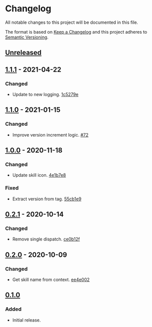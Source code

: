 # Changelog

All notable changes to this project will be documented in this file.

The format is based on [Keep a Changelog](http://keepachangelog.com/)
and this project adheres to [Semantic Versioning](http://semver.org/).

## [Unreleased](https://github.com/atomist-skills/npm-version-skill/compare/1.1.1...HEAD)

## [1.1.1](https://github.com/atomist-skills/npm-version-skill/compare/1.1.0...1.1.1) - 2021-04-22

### Changed

-   Update to new logging. [1c5279e](https://github.com/atomist-skills/npm-version-skill/commit/1c5279edf21243fd5379abd1c86615c4ba427e5f)

## [1.1.0](https://github.com/atomist-skills/npm-version-skill/compare/1.0.0...1.1.0) - 2021-01-15

### Changed

-   Improve version increment logic. [#72](https://github.com/atomist-skills/npm-version-skill/issues/72)

## [1.0.0](https://github.com/atomist-skills/npm-version-skill/compare/0.2.1...1.0.0) - 2020-11-18

### Changed

-   Update skill icon. [4e1b7e8](https://github.com/atomist-skills/npm-version-skill/commit/4e1b7e8390a8cbac3109b29adf4e74fba395aa21)

### Fixed

-   Extract version from tag. [55cb1e9](https://github.com/atomist-skills/npm-version-skill/commit/55cb1e95c845ad9a6284eff6a718ccc02b1741d4)

## [0.2.1](https://github.com/atomist-skills/npm-version-skill/compare/0.2.0...0.2.1) - 2020-10-14

### Changed

-   Remove single dispatch. [ce0b12f](https://github.com/atomist-skills/npm-version-skill/commit/ce0b12f2056dfe864f4e76b71ee54b02d058b80f)

## [0.2.0](https://github.com/atomist-skills/npm-version-skill/compare/0.1.0...0.2.0) - 2020-10-09

### Changed

-   Get skill name from context. [ee4e002](https://github.com/atomist-skills/npm-version-skill/commit/ee4e00237e7506eacf7efd5f2a079f613f2bdd4b)

## [0.1.0](https://github.com/atomist-skills/npm-version-skill/tree/0.1.0)

### Added

-   Initial release.
